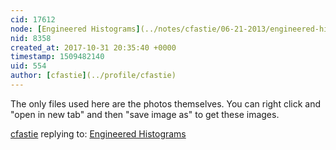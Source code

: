 ```yaml
---
cid: 17612
node: [Engineered Histograms](../notes/cfastie/06-21-2013/engineered-histograms)
nid: 8358
created_at: 2017-10-31 20:35:40 +0000
timestamp: 1509482140
uid: 554
author: [cfastie](../profile/cfastie)
---
```


The only files used here are the photos themselves. You can right click and "open in new tab" and then "save image as" to get these images.

[cfastie](../profile/cfastie) replying to: [Engineered Histograms](../notes/cfastie/06-21-2013/engineered-histograms)


